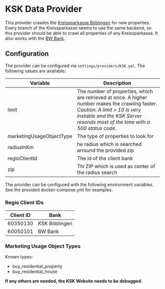 ﻿# KSK Data Provider

This provider crawles the [Kreissparkasse Böblingen](https://www.kskbb.de/de/home/privatkunden/immobilien/immobilienportal.html) for new properties. Every branch of the Kreissparkasse seems to use the same backend, so this 
provider should be able to crawl all properties of any Kreissparkasse. It also works with the [BW Bank](https://www.bw-bank.de/de/home/privatkunden/immobilien/immobilienangebote.html).

## Configuration

The provider can be configured via `settings/providers/KSK.yml`. The following values are available:

| Variable                                  | Description                                    |
|-------------------------------------------|------------------------------------------------|
| limit                                     | The number of properties, which are retrieved at once. A higher number makes the crawling faster. *Caution: A limit > 10 is very instable and the KSK Server resonds most of the time with a 500 status code.* |
| marketingUsageObjectType                  | The type of properties to look for |
| radiusInKm                                | he radius which is searched arround the provided zip |
| regioClientId                             | The id of the client bank |
| zip                                       | Thi ZIP which is used as center of the radius search |

The provider can be configured with the following environment variables. See the provided docker-compose.yml for examples.


### Regio Client IDs

| Client ID | Bank |
|-----------|------|
| 60350130  | KSK Böblingen |
| 60050101  | BW Bank |

### Marketing Usage Object Types

Known types:

* buy_residential_property
* buy_residential_house

**If any others are needed, the KSK Website needs to be debugged.**
